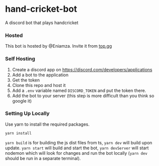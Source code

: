 # hand-cricket-bot
A discord bot that plays handcricket

### Hosted
This bot is hosted by @Eniamza. Invite it from [top.gg](https://top.gg/bot/709733907053936712)

### Self Hosting
1. Create a discord app on https://discord.com/developers/applications
2. Add a bot to the application
3. Get the token
4. Clone this repo and host it
5. Add a `.env` variable named `DISCORD_TOKEN` and put the token there.
6. Add the bot to your server (this step is more difficult than you think so google it)

### Setting Up Locally
Use yarn to install the required packages.
```bash
yarn install
```

`yarn build` is for building the js dist files from ts, `yarn dev` will build upon update.
`yarn start` will build and start the bot, `yarn devServer` will start nodemon which will look for changes and run the bot locally (`yarn dev` should be run in a separate terminal).

